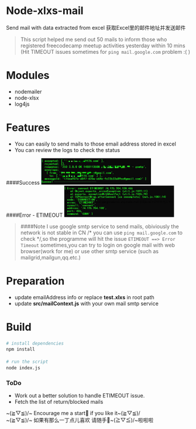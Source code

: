 # Node-xlxs-mail

Send mail with data extracted from excel   获取Excel里的邮件地址并发送邮件

  >This script helped me send out 50 mails to inform those who registered freecodecamp meetup activities yesterday within 10 mins (Hit TIMEOUT issues sometimes for `ping mail.google.com` problem :( )
  
# Modules
  - nodemailer
  - node-xlsx
  - log4js

# Features

  - You can easily to send mails to those email address stored in excel
  - You can review the logs to check the status

####Success 
<img src="img/Success.jpg" style="margin: 0 auto;width:300px"><br>
####Error - ETIMEOUT
<img src="img/Error.jpg" style="margin: 0 auto;width:300px"><br>

>####Note
>I use google smtp service to send mails, obiviously the network is not stable in CN /* you can use `ping mail.google.com` to check */,so the programme will hit the issue  `ETIMEOUT ==> Error Timeout` sometimes,you can try to login on google mail with web browser(work for me) or use other smtp service (such as mailgrid,mailgun,qq.etc.) 

# Preparation
- update emailAddress info or replace **test.xlxs** in root path
- update **src/mailContext.js**  with your own mail smtp service 

# Build
``` bash
# install dependencies
npm install

# run the script
node index.js

```

### ToDo
- Work out a better solution to handle ETIMEOUT issue.
- Fetch the list of return/blocked mails

~(≧▽≦)/~ Encourage me a start🌟 if you like it~(≧▽≦)/<br>
~(≧▽≦)/~  如果有那么一丁点儿喜欢 请随手🌟~(≧▽≦)/~啦啦啦 

